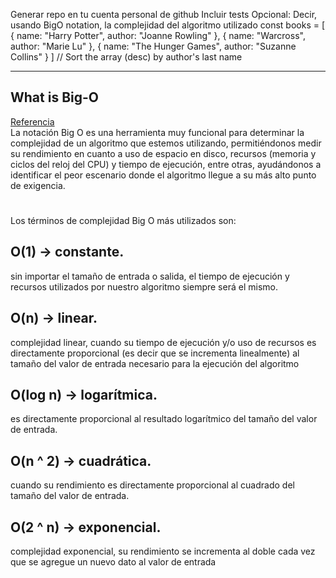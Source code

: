 Generar repo en tu cuenta personal de github
Incluir tests
Opcional: Decir, usando BigO notation, la complejidad del algoritmo utilizado
const books = [
    { name: "Harry Potter", author: "Joanne Rowling" },
    { name: "Warcross", author: "Marie Lu" },
    { name: "The Hunger Games", author: "Suzanne Collins" }
]
// Sort the array (desc) by author's last name

-----

## What is Big-O
[Referencia](https://medium.com/@charlie_fuentes/notacion-big-0-para-principiantes-f9cbb4b6bec8)  
La notación Big O es una herramienta muy funcional para determinar la complejidad de un algoritmo que estemos utilizando, permitiéndonos medir su rendimiento en cuanto a uso de espacio en disco, recursos (memoria y ciclos del reloj del CPU) y tiempo de ejecución, entre otras, ayudándonos a identificar el peor escenario donde el algoritmo llegue a su más alto punto de exigencia.
# 
Los términos de complejidad Big O más utilizados son:

## O(1) -> constante.  
sin importar el tamaño de entrada o salida, el tiempo de ejecución y recursos utilizados por nuestro algoritmo siempre será el mismo.  

## O(n) -> linear.
 complejidad linear, cuando su tiempo de ejecución y/o uso de recursos es directamente proporcional (es decir que se incrementa linealmente) al tamaño del valor de entrada necesario para la ejecución del algoritmo

## O(log n) -> logarítmica.
es directamente proporcional al resultado logarítmico del tamaño del valor de entrada. 

## O(n ^ 2) -> cuadrática.
 cuando su rendimiento es directamente proporcional al cuadrado del tamaño del valor de entrada. 

## O(2 ^ n) -> exponencial.
complejidad exponencial, su rendimiento se incrementa al doble cada vez que se agregue un nuevo dato al valor de entrada